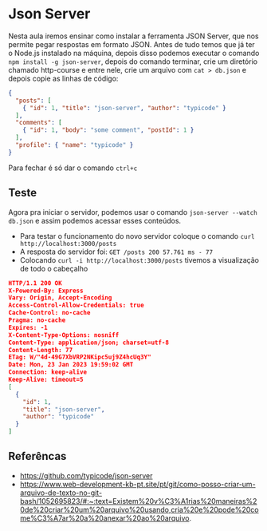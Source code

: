 # Json Server

Nesta aula iremos ensinar como instalar a ferramenta JSON Server, que nos permite pegar respostas em formato JSON. Antes de tudo temos que já ter o Node.js instalado na máquina, depois disso podemos executar o comando `npm install -g json-server`, depois do comando terminar, crie um diretório chamado http-course e entre nele, crie um arquivo com `cat > db.json` e depois copie as linhas de código:

```json
{
  "posts": [
    { "id": 1, "title": "json-server", "author": "typicode" }
  ],
  "comments": [
    { "id": 1, "body": "some comment", "postId": 1 }
  ],
  "profile": { "name": "typicode" }
}
```

Para fechar é só dar o comando `ctrl+c`

## Teste

Agora pra iniciar o servidor, podemos usar o comando `json-server --watch db.json` e assim podemos acessar esses conteúdos.

- Para testar o funcionamento do novo servidor coloque o comando `curl http://localhost:3000/posts`
- A resposta do servidor foi: `GET /posts 200 57.761 ms - 77`
- Colocando `curl -i http://localhost:3000/posts` tivemos a visualização de todo o cabeçalho

```json
HTTP/1.1 200 OK
X-Powered-By: Express        
Vary: Origin, Accept-Encoding
Access-Control-Allow-Credentials: true
Cache-Control: no-cache
Pragma: no-cache
Expires: -1
X-Content-Type-Options: nosniff
Content-Type: application/json; charset=utf-8
Content-Length: 77
ETag: W/"4d-49G7XbVRP2NKipc5uj9Z4hcUq3Y"     
Date: Mon, 23 Jan 2023 19:59:02 GMT
Connection: keep-alive
Keep-Alive: timeout=5
[
  {
    "id": 1,
    "title": "json-server",
    "author": "typicode"
  }
]
```

## Referêncas

- https://github.com/typicode/json-server
- https://www.web-development-kb-pt.site/pt/git/como-posso-criar-um-arquivo-de-texto-no-git-bash/1052695823/#:~:text=Existem%20v%C3%A1rias%20maneiras%20de%20criar%20um%20arquivo%20usando,cria%20e%20pode%20come%C3%A7ar%20a%20anexar%20ao%20arquivo.